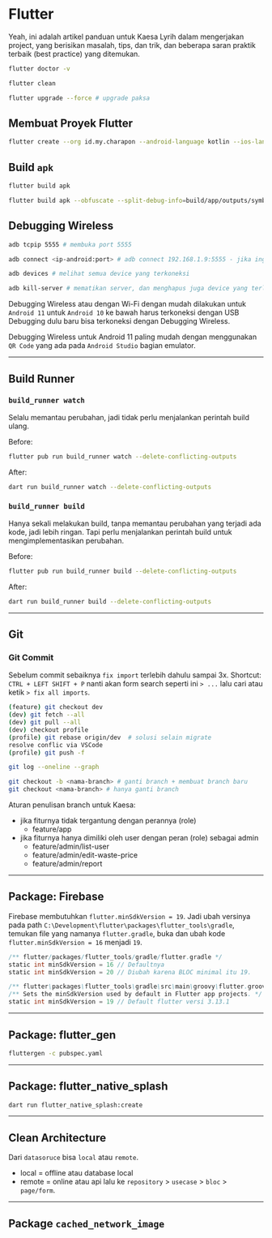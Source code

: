 # Flutter

Yeah, ini adalah artikel panduan untuk Kaesa Lyrih dalam mengerjakan project, yang berisikan masalah, tips, dan trik, dan beberapa saran praktik terbaik (best practice) yang ditemukan.

```bash
flutter doctor -v
```

```bash
flutter clean
```

```bash
flutter upgrade --force # upgrade paksa
```
## Membuat Proyek Flutter

```bash
flutter create --org id.my.charapon --android-language kotlin --ios-language swift --platforms=web,android,ios kaesa_app
```
## Build `apk`

```bash
flutter build apk
```

```bash
flutter build apk --obfuscate --split-debug-info=build/app/outputs/symbols
```

## Debugging Wireless

```bash
adb tcpip 5555 # membuka port 5555
```

```bash
adb connect <ip-android:port> # adb connect 192.168.1.9:5555 - jika ingin konek
```

```bash
adb devices # melihat semua device yang terkoneksi
```

```bash
adb kill-server # mematikan server, dan menghapus juga device yang terlah terkoneksi
```

Debugging Wireless atau dengan Wi-Fi dengan mudah dilakukan untuk `Android 11` untuk `Android 10` ke bawah harus terkoneksi dengan USB Debugging dulu baru bisa terkoneksi dengan Debugging Wireless.

Debugging Wireless untuk Android 11 paling mudah dengan menggunakan `QR Code` yang ada pada `Android Studio` bagian emulator.

---

## Build Runner

### `build_runner watch`

Selalu memantau perubahan, jadi tidak perlu menjalankan perintah build ulang.

Before:

```bash
flutter pub run build_runner watch --delete-conflicting-outputs
```

After:

```bash
dart run build_runner watch --delete-conflicting-outputs
```

### `build_runner build`

Hanya sekali melakukan build, tanpa memantau perubahan yang terjadi ada kode, jadi lebih ringan. Tapi perlu menjalankan perintah build untuk mengimplementasikan perubahan.

Before:

```bash
flutter pub run build_runner build --delete-conflicting-outputs
```

After:

```bash
dart run build_runner build --delete-conflicting-outputs
```

---

## Git

### Git Commit

Sebelum commit sebaiknya `fix import` terlebih dahulu sampai 3x. Shortcut: `CTRL + LEFT SHIFT + P` nanti akan form search seperti ini `> ...` lalu cari atau ketik `> fix all imports`.

```bash
(feature) git checkout dev
(dev) git fetch --all
(dev) git pull --all
(dev) checkout profile
(profile) git rebase origin/dev  # solusi selain migrate
resolve conflic via VSCode
(profile) git push -f
```

```bash
git log --oneline --graph
```

```bash
git checkout -b <nama-branch> # ganti branch + membuat branch baru
git checkout <nama-branch> # hanya ganti branch
```

Aturan penulisan branch untuk Kaesa:

- jika fiturnya tidak tergantung dengan perannya (role)
  - feature/app
- jika fiturnya hanya dimiliki oleh user dengan peran (role) sebagai admin
  - feature/admin/list-user
  - feature/admin/edit-waste-price
  - feature/admin/report

---

## Package: Firebase

Firebase membutuhkan `flutter.minSdkVersion = 19`. Jadi ubah versinya pada path `C:\Development\flutter\packages\flutter_tools\gradle`, temukan file yang namanya `flutter.gradle`, buka dan ubah kode `flutter.minSdkVersion = 16` menjadi `19`.

```gradle
/** flutter/packages/flutter_tools/gradle/flutter.gradle */
static int minSdkVersion = 16 // Defaultnya
static int minSdkVersion = 20 // Diubah karena BLOC minimal itu 19.

/** flutter\packages\flutter_tools\gradle\src\main\groovy\flutter.groovy*/
/** Sets the minSdkVersion used by default in Flutter app projects. */
static int minSdkVersion = 19 // Default flutter versi 3.13.1
```

---

## Package: flutter_gen

```bash
fluttergen -c pubspec.yaml
```

---

## Package: flutter_native_splash

```bash
dart run flutter_native_splash:create
```

---

## Clean Architecture

Dari `datasoruce` bisa `local` atau `remote`.

- local = offline atau database local
- remote = online atau api
  lalu ke `repository` > `usecase` > `bloc` > `page/form`.

---

## Package `cached_network_image`


